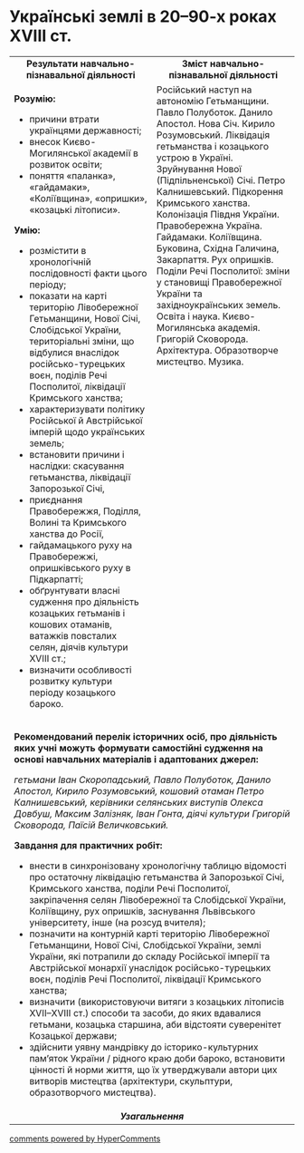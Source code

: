 <div id="hypercomments_widget" class="js-hypercomments-widget invisible"></div>

# Українські землі в 20–90-х роках XVIII ст.

<table>
<tr>
<td width="50%" align="center"><b>Результати навчально-пізнавальної діяльності</b></td> 
<td width="50%" align="center"><b>Зміст навчально-пізнавальної діяльності</b></td>
</tr>
<tr>
<td width="50%" style="vertical-align:top !important;">
<p><strong>Розумію:</strong></p>
<ul>
<li>причини втрати українцями державності;</li>
<li>внесок Києво-Могилянської академії в розвиток освіти;</li>
<li>поняття &laquo;паланка&raquo;, &laquo;гайдамаки&raquo;, &laquo;Коліївщина&raquo;, &laquo;опришки&raquo;, &laquo;козацькі літописи&raquo;.</li>
</ul>
<p><strong>Умію:</strong></p>
<ul>
<li>розмістити в хронологічній послідовності факти цього періоду;</li>
<li>показати на карті територію Лівобережної Гетьманщини, Нової Січі, Слобідської України, територіальні зміни, що відбулися внаслідок російсько-турецьких воєн, поділів Речі Посполитої, ліквідації Кримського ханства;</li>
<li>характеризувати політику Російської й Австрійської імперій щодо українських земель;</li>
<li>встановити причини і наслідки: скасування гетьманства, ліквідації Запорозької Січі,</li>
<li>приєднання Правобережжя, Поділля, Волині та Кримського ханства до Росії,</li>
<li>гайдамацького руху на Правобережжі, опришківського руху в Підкарпатті;</li>
<li>обґрунтувати власні судження про діяльність козацьких гетьманів і кошових отаманів, ватажків повсталих селян, діячів культури ХVІІІ&nbsp;ст.;</li>
<li>визначити особливості розвитку культури періоду козацького бароко.</li>
</ul>
</td>
<td width="50%" style="vertical-align:top !important;">
Російський наступ на автономію Гетьманщини. Павло Полуботок. Данило Апостол. Нова Січ. Кирило Розумовський. Ліквідація гетьманства і козацького устрою в Україні. Зруйнування Нової (Підпільненської) Січі. Петро Калнишевський. Підкорення Кримського ханства. Колонізація Півдня України. Правобережна Україна. Гайдамаки. Коліївщина. Буковина, Східна Галичина, Закарпаття. Рух опришків. Поділи Речі Посполитої: зміни у становищі Правобережної України та західноукраїнських земель. Освіта і наука. Києво-Могилянська академія. Григорій Сковорода. Архітектура. Образотворче мистецтво. Музика.
</td>
</tr>
<tr>
<td colspan="2">
<p><strong>Рекомендований перелік історичних осіб, про діяльність яких учні можуть формувати самостійні судження на основі навчальних матеріалів і адаптованих джерел:</strong></p>
<p><em>гетьмани Іван Скоропадський, Павло Полуботок, Данило Апостол, Кирило Розумовський, кошовий отаман Петро Калнишевський, керівники селянських виступів Олекса Довбуш, Максим Залізняк, Іван Гонта, діячі культури Григорій Сковорода, Паїсій Величковський.</em></p>
<p><strong>Завдання для практичних робіт:</strong></p>
<ul>
<li>внести в синхронізовану хронологічну таблицю відомості про остаточну ліквідацію гетьманства й Запорозької Січі, Кримського ханства, поділи Речі Посполитої, закріпачення селян Лівобережної та Слобідської України, Коліївщину, рух опришків, заснування Львівського університету, інше (на розсуд вчителя);</li>
<li>позначити на контурній карті територію Лівобережної Гетьманщини, Нової Січі, Слобідської України, землі України, які потрапили до складу Російської імперії та Австрійської монархії унаслідок російсько-турецьких воєн, поділів Речі Посполитої, ліквідації Кримського ханства;</li>
<li>визначити (використовуючи витяги з козацьких літописів ХVІІ&ndash;ХVІІІ&nbsp;ст.) способи та засоби, до яких вдавалися гетьмани, козацька старшина, аби відстояти суверенітет Козацької держави;</li>
<li>здійснити уявну мандрівку до історико-культурних пам&rsquo;яток України&nbsp;/ рідного краю доби бароко, встановити цінності й норми життя, що їх утверджували автори цих витворів мистецтва (архітектури, скульптури, образотворчого мистецтва).</li>
</ul>
</td>
</tr>
<tr>
<td colspan="2" align="center"><b><i>Узагальнення</i></b></td>
</tr>
</table>

<div class="js-hypercomments-container">
<a href="http://hypercomments.com" class="hc-link" title="comments widget">comments powered by HyperComments</a>
</div>